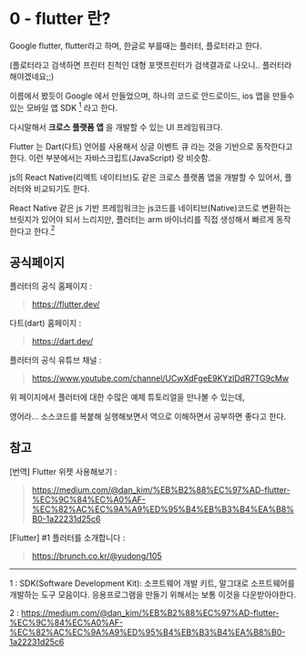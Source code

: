 # 0 - flutter 란? 

Google flutter, flutter라고 하며, 한글로 부를때는 플러터, 플로터라고 한다. 

(플로터라고 검색하면 프린터 친척인 대형 포맷프린터가 검색결과로 나오니.. 플러터라 해야겠네요;;)

이름에서 봤듯이 Google 에서 만들었으며, 하나의 코드로 안드로이드, ios 앱을 만들수 있는 모바일 앱 SDK <a href="#link1"><sup>1</sup></a> 라고 한다. 

다시말해서 **크로스 플랫폼 앱** 을 개발할 수 있는 UI 프레임워크다.

Flutter 는 Dart(다트) 언어를 사용해서 싱글 이벤트 큐 라는 것을 기반으로 동작한다고 한다. 이런 부분에서는 자바스크립트(JavaScript) 랑 비슷함.

js의 React Native(리엑트 네이티브)도 같은 크로스 플랫폼 앱을 개발할 수 있어서, 플러터와 비교되기도 한다.

React Native 같은 js 기반 프레임워크는 js코드를 네이티브(Native)코드로 변환하는 브릿지가 있어야 되서 느리지만, 플러터는 arm 바이너리를 직접 생성해서 빠르게 동작한다고 한다.<a href="#link2"><sup>2</sup></a>


## 공식페이지

플러터의 공식 홈페이지 : 
> https://flutter.dev/

다트(dart) 홈페이지 : 
> https://dart.dev/

플러터의 공식 유튜브 채널 :
> https://www.youtube.com/channel/UCwXdFgeE9KYzlDdR7TG9cMw

위 페이지에서 플러터에 대한 수많은 예제 튜토리얼을 만나볼 수 있는데, 

영어라... 소스코드를 복붙해 실행해보면서 역으로 이해하면서 공부하면 좋다고 한다.

## 참고

[번역] Flutter 위젯 사용해보기 :
> https://medium.com/@dan_kim/%EB%B2%88%EC%97%AD-flutter-%EC%9C%84%EC%A0%AF-%EC%82%AC%EC%9A%A9%ED%95%B4%EB%B3%B4%EA%B8%B0-1a22231d25c6

[Flutter] #1 플러터를 소개합니다 :
> https://brunch.co.kr/@yudong/105


---

<a name="link1">1 : SDK(Software Development Kit): 소프트웨어 개발 키트, 말그대로 소프트웨어를 개발하는 도구 모음이다. 응용프로그램을 만들기 위해서는 보통 이것을 다운받아야한다.

<a name="link2">2 : https://medium.com/@dan_kim/%EB%B2%88%EC%97%AD-flutter-%EC%9C%84%EC%A0%AF-%EC%82%AC%EC%9A%A9%ED%95%B4%EB%B3%B4%EA%B8%B0-1a22231d25c6

